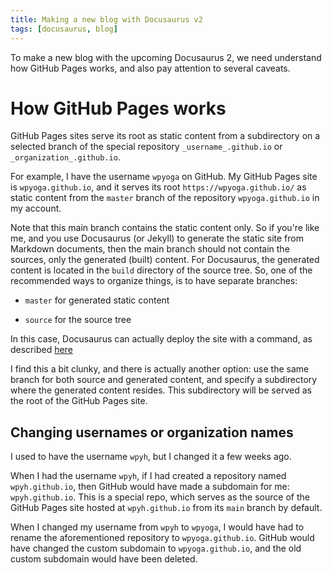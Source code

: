 ```yaml
---
title: Making a new blog with Docusaurus v2
tags: [docusaurus, blog]
---
```


To make a new blog with the upcoming Docusaurus 2, we need understand how GitHub Pages works, and also pay attention to several caveats.

<!--truncate-->

# How GitHub Pages works

GitHub Pages sites serve its root as static content from a subdirectory on a selected branch of the special repository `_username_.github.io` or `_organization_.github.io`.

For example, I have the username `wpyoga` on GitHub. My GitHub Pages site is `wpyoga.github.io`, and it serves its root `https://wpyoga.github.io/` as static content from the `master` branch of the repository `wpyoga.github.io` in my account.

Note that this main branch contains the static content only. So if you're like me, and you use Docusaurus (or Jekyll) to generate the static site from Markdown documents, then the main branch should not contain the sources, only the generated (built) content. For Docusaurus, the generated content is located in the `build` directory of the source tree. So, one of the recommended ways to organize things, is to have separate branches:

- `master` for generated static content

- `source` for the source tree

In this case, Docusaurus can actually deploy the site with a command, as described [here](https://docusaurus.io/docs/deployment#deploying-to-github-pages)

I find this a bit clunky, and there is actually another option: use the same branch for both source and generated content, and specify a subdirectory where the generated content resides. This subdirectory will be served as the root of the GitHub Pages site.










## Changing usernames or organization names

I used to have the username `wpyh`, but I changed it a few weeks ago.

When I had the username `wpyh`, if I had created a repository named `wpyh.github.io`, then GitHub would have made a subdomain for me: `wpyh.github.io`. This is a special repo, which serves as the source of the GitHub Pages site hosted at `wpyh.github.io` from its `main` branch by default.

When I changed my username from `wpyh` to `wpyoga`, I would have had to rename the aforementioned repository to `wpyoga.github.io`. GitHub would have changed the custom subdomain to `wpyoga.github.io`, and the old custom subdomain would have been deleted.







